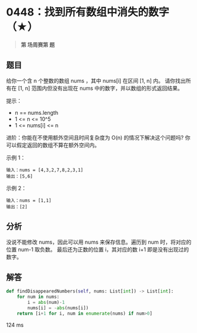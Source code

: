 # 0448：找到所有数组中消失的数字（★）


> **第  场周赛第  题**

## 题目

给你一个含 n 个整数的数组 nums ，其中 nums[i] 在区间 [1, n] 内。
请你找出所有在 [1, n] 范围内但没有出现在 nums 中的数字，并以数组的形式返回结果。

提示：
- n == nums.length
- 1 <= n <= 10^5
- 1 <= nums[i] <= n

进阶：你能在不使用额外空间且时间复杂度为 O(n) 的情况下解决这个问题吗? 
你可以假定返回的数组不算在额外空间内。

示例 1：

    输入：nums = [4,3,2,7,8,2,3,1]
    输出：[5,6]

示例 2：

    输入：nums = [1,1]
    输出：[2]

## 分析

没说不能修改 nums，因此可以用 nums 来保存信息。遍历到 num 时，将对应的位置 num-1 取负数。
最后还为正数的位置 i，其对应的数 i+1 即是没有出现过的数字。

## 解答

```python
def findDisappearedNumbers(self, nums: List[int]) -> List[int]:
	for num in nums:
		i = abs(num)-1
		nums[i] = -abs(nums[i])
	return [i+1 for i, num in enumerate(nums) if num>0]
```
124 ms


